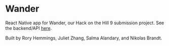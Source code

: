 # Wander

React Native app for Wander, our Hack on the Hill 9 submission project. See the backend/API [here](https://github.com/RoryHemmings/Wander-Backend).

Built by Rory Hemmings, Juliet Zhang, Salma Alandary, and Nikolas Brandt.
